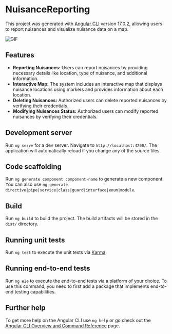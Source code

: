 # NuisanceReporting

This project was generated with [Angular CLI](https://github.com/angular/angular-cli) version 17.0.2, allowing users to report nuisances and visualize nuisance data on a map.

![GIF](./demonstration.gif)

## Features

- **Reporting Nuisances:** Users can report nuisances by providing necessary details like location, type of nuisance, and additional information.
- **Interactive Map:** The system includes an interactive map that displays nuisance locations using markers and provides information about each location.
- **Deleting Nuisances:** Authorized users can delete reported nuisances by verifying their credentials.
- **Modifying Nuisances Status:** Authorized users can modify reported nuisances by verifying their credentials.

## Development server

Run `ng serve` for a dev server. Navigate to `http://localhost:4200/`. The application will automatically reload if you change any of the source files.

## Code scaffolding

Run `ng generate component component-name` to generate a new component. You can also use `ng generate directive|pipe|service|class|guard|interface|enum|module`.

## Build

Run `ng build` to build the project. The build artifacts will be stored in the `dist/` directory.

## Running unit tests

Run `ng test` to execute the unit tests via [Karma](https://karma-runner.github.io).

## Running end-to-end tests

Run `ng e2e` to execute the end-to-end tests via a platform of your choice. To use this command, you need to first add a package that implements end-to-end testing capabilities.

## Further help

To get more help on the Angular CLI use `ng help` or go check out the [Angular CLI Overview and Command Reference](https://angular.io/cli) page.


